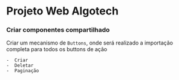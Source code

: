 # Projeto Web Algotech


### Criar componentes compartilhado


Criar um mecanismo de `Buttons`, onde será realizado a importação completa para todos os buttons de ação

```textplain
-  Criar 
-  Deletar
-  Paginação
```